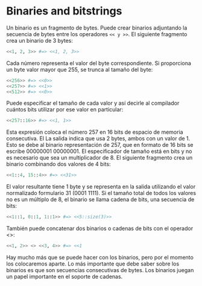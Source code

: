 # Binaries and bitstrings

Un binario es un fragmento de bytes. Puede crear binarios adjuntando la secuencia de bytes
entre los operadores `<< y >>`. El siguiente fragmento crea un binario de 3 bytes:


```elixir
<<1, 2, 3>> #=> <<1, 2, 3>>
```

Cada número representa el valor del byte correspondiente. Si proporciona un byte
valor mayor que 255, se trunca al tamaño del byte:

```elixir
<<256>> #=> <<0>>
<<257>> #=> <<1>>
<<512>> #=> <<0>>
```

Puede especificar el tamaño de cada valor y así decirle al compilador cuántos bits utilizar
por ese valor en particular:

```elixir
<<257::16>> #=> <<1, 1>>
```

Esta expresión coloca el número 257 en 16 bits de espacio de memoria consecutiva. El
La salida indica que usa 2 bytes, ambos con un valor de 1. Esto se debe al binario
representación de 257, que en formato de 16 bits se escribe 00000001 00000001.
El especificador de tamaño está en bits y no es necesario que sea un multiplicador de 8. El siguiente fragmento
crea un binario combinando dos valores de 4 bits:

```elixir
<<1::4, 15::4>> #=> <<31>>
```

El valor resultante tiene 1 byte y se representa en la salida utilizando el valor normalizado
formulario 31 (0001 1111).
Si el tamaño total de todos los valores no es un múltiplo de 8, el binario se llama cadena de bits, una
secuencia de bits:

```elixir
<<1::1, 0::1, 1::1>> #=> <<5::size(3)>>
```

También puede concatenar dos binarios o cadenas de bits con el operador <>:

```elixir
<<1, 2>> <> <<3, 4>> #=> <<1
```

Hay mucho más que se puede hacer con los binarios, pero por el momento los colocaremos
aparte. Lo más importante que debe saber sobre los binarios es que son secuencias consecutivas de bytes. Los binarios juegan un papel importante en el soporte de cadenas.
